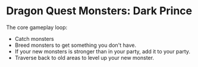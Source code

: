 # Dragon Quest Monsters: Dark Prince
The core gameplay loop: 
* Catch monsters
* Breed monsters to get something you don't have.
* If your new monsters is stronger than in your party, add it to your party. 
* Traverse back to old areas to level up your new monster. 